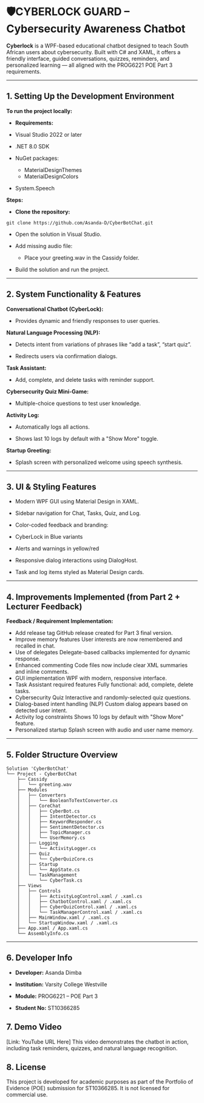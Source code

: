 # 🛡️CYBERLOCK GUARD – Cybersecurity Awareness Chatbot

**Cyberlock** is a WPF-based educational chatbot designed to teach South African users about cybersecurity. Built with C# and XAML, it offers a friendly interface, guided conversations, quizzes, reminders, and personalized learning — all aligned with the PROG6221 POE Part 3 requirements.

---

## 1. Setting Up the Development Environment
**To run the project locally:**
- **Requirements:**

- Visual Studio 2022 or later

- .NET 8.0 SDK 

- NuGet packages:
  - MaterialDesignThemes
  - MaterialDesignColors

- System.Speech

**Steps:**
- **Clone the repository:**

```git clone https://github.com/Asanda-D/CyberBotChat.git```

- Open the solution in Visual Studio.

- Add missing audio file:
  - Place your greeting.wav in the Cassidy folder.

- Build the solution and run the project.

---

## 2. System Functionality & Features

**Conversational Chatbot (CyberLock):** 
- Provides dynamic and friendly responses to user queries.

**Natural Language Processing (NLP):**
- Detects intent from variations of phrases like “add a task”, “start quiz”.

- Redirects users via confirmation dialogs.

**Task Assistant:**
- Add, complete, and delete tasks with reminder support.

**Cybersecurity Quiz Mini-Game:**
- Multiple-choice questions to test user knowledge.

**Activity Log:**
- Automatically logs all actions.

- Shows last 10 logs by default with a "Show More" toggle.

**Startup Greeting:**
- Splash screen with personalized welcome using speech synthesis.

---

## 3. UI & Styling Features

- Modern WPF GUI using Material Design in XAML.

- Sidebar navigation for Chat, Tasks, Quiz, and Log.

- Color-coded feedback and branding:

- CyberLock in Blue variants

- Alerts and warnings in yellow/red

- Responsive dialog interactions using DialogHost.

- Task and log items styled as Material Design cards.

---

## 4. Improvements Implemented (from Part 2 + Lecturer Feedback)

**Feedback / Requirement	Implementation:**

- Add release tag	GitHub release created for Part 3 final version.
- Improve memory features	User interests are now remembered and recalled in chat.
- Use of delegates	Delegate-based callbacks implemented for dynamic response.
- Enhanced commenting	Code files now include clear XML summaries and inline comments.
- GUI implementation	WPF with modern, responsive interface.
- Task Assistant required features	Fully functional: add, complete, delete tasks.
- Cybersecurity Quiz	Interactive and randomly-selected quiz questions.
- Dialog-based intent handling (NLP)	Custom dialog appears based on detected user intent.
- Activity log constraints	Shows 10 logs by default with "Show More" feature.
- Personalized startup	Splash screen with audio and user name memory.

---

## 5. Folder Structure Overview

```
Solution 'CyberBotChat'
└── Project - CyberBotChat
    ├── Cassidy
    │   └── greeting.wav
    ├── Modules
    │   ├── Converters
    │   │   └── BooleanToTextConverter.cs
    │   ├── CoreChat
    │   │   ├── CyberBot.cs
    │   │   ├── IntentDetector.cs
    │   │   ├── KeywordResponder.cs
    │   │   ├── SentimentDetector.cs
    │   │   ├── TopicManager.cs
    │   │   └── UserMemory.cs
    │   ├── Logging
    │   │   └── ActivityLogger.cs
    │   ├── Quiz
    │   │   └── CyberQuizCore.cs
    │   ├── Startup
    │   │   └── AppState.cs
    │   └── TaskManagement
    │       └── CyberTask.cs
    ├── Views
    │   ├── Controls
    │   │   ├── ActivityLogControl.xaml / .xaml.cs
    │   │   ├── ChatbotControl.xaml / .xaml.cs
    │   │   ├── CyberQuizControl.xaml / .xaml.cs
    │   │   └── TaskManagerControl.xaml / .xaml.cs
    │   ├── MainWindow.xaml / .xaml.cs
    │   └── StartupWindow.xaml / .xaml.cs
    ├── App.xaml / App.xaml.cs
    └── AssemblyInfo.cs
```

---

## 6. Developer Info

- **Developer:** Asanda Dimba

- **Institution:** Varsity College Westville

- **Module:** PROG6221 – POE Part 3

- **Student No:** ST10366285

## 7. Demo Video

[Link: YouTube URL Here]
This video demonstrates the chatbot in action, including task reminders, quizzes, and natural language recognition.

## 8. License
This project is developed for academic purposes as part of the Portfolio of Evidence (POE) submission for ST10366285.
It is not licensed for commercial use.
